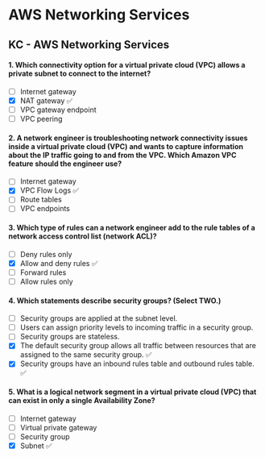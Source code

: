 # AWS Networking Services

## KC - AWS Networking Services

#### 1. Which connectivity option for a virtual private cloud (VPC) allows a private subnet to connect to the internet?
- [ ] Internet gateway
- [x] NAT gateway ✅
- [ ] VPC gateway endpoint
- [ ] VPC peering

#### 2. A network engineer is troubleshooting network connectivity issues inside a virtual private cloud (VPC) and wants to capture information about the IP traffic going to and from the VPC. Which Amazon VPC feature should the engineer use?
- [ ] Internet gateway
- [x] VPC Flow Logs ✅
- [ ] Route tables
- [ ] VPC endpoints

#### 3. Which type of rules can a network engineer add to the rule tables of a network access control list (network ACL)?
- [ ] Deny rules only
- [x] Allow and deny rules ✅
- [ ] Forward rules
- [ ] Allow rules only

#### 4. Which statements describe security groups? (Select TWO.)
- [ ] Security groups are applied at the subnet level.
- [ ] Users can assign priority levels to incoming traffic in a security group.
- [ ] Security groups are stateless.
- [x] The default security group allows all traffic between resources that are assigned to the same security group. ✅
- [x] Security groups have an inbound rules table and outbound rules table. ✅

#### 5. What is a logical network segment in a virtual private cloud (VPC) that can exist in only a single Availability Zone?
- [ ] Internet gateway
- [ ] Virtual private gateway
- [ ] Security group
- [x] Subnet ✅

